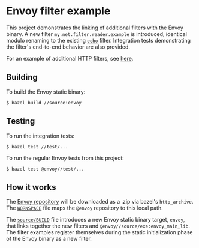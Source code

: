 # Envoy filter example

This project demonstrates the linking of additional filters with the Envoy binary.
A new filter `my.net.filter.reader.example` is introduced, identical modulo renaming to the existing
[`echo`](https://github.com/envoyproxy/envoy/blob/master/source/common/filter/echo.h)
filter. Integration tests demonstrating the filter's end-to-end behavior are
also provided.

For an example of additional HTTP filters, see [here](http-filter-example).

## Building

To build the Envoy static binary:

```
$ bazel build //source:envoy
```

## Testing

To run the integration tests:

```
$ bazel test //test/...
```

To run the regular Envoy tests from this project:

```
$ bazel test @envoy//test/...
```

## How it works

The [Envoy repository](https://github.com/envoyproxy/envoy/) will be downloaded as a .zip via bazel's `http_archive`.
The [`WORKSPACE`](WORKSPACE) file maps the `@envoy` repository to this local path.

The [`source/BUILD`](source/BUILD) file introduces a new Envoy static binary target, `envoy`,
that links together the new filters and `@envoy//source/exe:envoy_main_lib`. The
filter examples register themselves during the static initialization phase of the
Envoy binary as a new filter.
